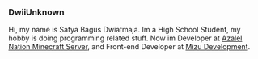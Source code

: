 ### DwiiUnknown

Hi, my name is Satya Bagus Dwiatmaja. Im a High School Student, my hobby is doing programming related stuff.
Now im Developer at [Azalel Nation Minecraft Server](https://azalelnation.com), and Front-end Developer at [Mizu Development](https://mizudev.tech).

